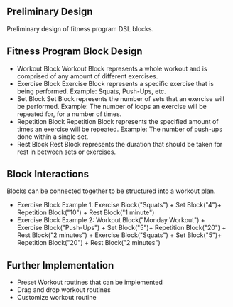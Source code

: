 ## Preliminary Design
Preliminary design of fitness program DSL blocks.

## Fitness Program Block Design
* Workout Block
Workout Block represents a whole workout and is comprised of any amount of different exercises.
* Exercise Block
Exercise Block represents a specific exercise that is being performed. Example: Squats, Push-Ups, etc.
* Set Block
Set Block represents the number of sets that an exercise will be performed. Example: The number of loops an exercise will be repeated for, for a number of times.
* Repetition Block
Repetition Block represents the specified amount of times an exercise will be repeated. Example: The number of push-ups done within a single set.
* Rest Block
Rest Block represents the duration that should be taken for rest in between sets or exercises.

## Block Interactions
Blocks can be connected together to be structured into a workout plan.
* Exercise Block Example 1:
Exercise Block("Squats") + Set Block("4")+ Repetition Block("10") + Rest Block("1 minute")
* Exercise Block Example 2:
Workout Block("Monday Workout") +
Exercise Block("Push-Ups") + Set Block("5")+ Repetition Block("20") + Rest Block("2 minutes") +
Exercise Block("Squats") + Set Block("5")+ Repetition Block("20") + Rest Block("2 minutes")

## Further Implementation
* Preset Workout routines that can be implemented
* Drag and drop workout routines
* Customize workout routine
